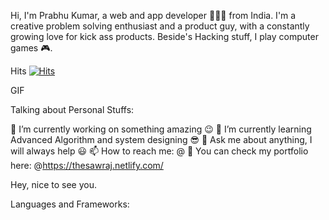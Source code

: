            

Hi, I'm Prabhu Kumar, a web and app developer 👨🏻‍💻 from India. I'm a creative problem solving enthusiast and a product guy, with a constantly growing love for kick ass products. Beside's Hacking stuff, I play computer games 🎮.

Hits [![Hits](https://hits.seeyoufarm.com/api/count/incr/badge.svg?url=https%3A%2F%2Fgithub.com%2Fgjbae1212%2Fhit-counter)](https://hits.seeyoufarm.com)                    

GIF

Talking about Personal Stuffs:

🔭 I’m currently working on something amazing 😉
🌱 I’m currently learning Advanced Algorithm and system designing 😎
💬 Ask me about anything, I will always help 😃
📫 How to reach me: @
👾 You can check my portfolio here: @https://thesawraj.netlify.com/

Hey, nice to see you.


Languages and Frameworks:
